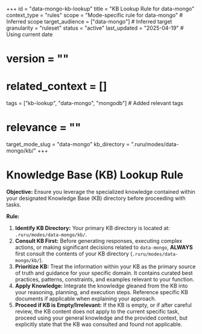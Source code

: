 +++
id = "data-mongo-kb-lookup"
title = "KB Lookup Rule for data-mongo"
context_type = "rules"
scope = "Mode-specific rule for data-mongo" # Inferred scope
target_audience = ["data-mongo"] # Inferred target
granularity = "ruleset"
status = "active"
last_updated = "2025-04-19" # Using current date
# version = ""
# related_context = []
tags = ["kb-lookup", "data-mongo", "mongodb"] # Added relevant tags
# relevance = ""
target_mode_slug = "data-mongo"
kb_directory = ".ruru/modes/data-mongo/kb/"
+++

# Knowledge Base (KB) Lookup Rule

**Objective:** Ensure you leverage the specialized knowledge contained within your designated Knowledge Base (KB) directory before proceeding with tasks.

**Rule:**

1.  **Identify KB Directory:** Your primary KB directory is located at: `.ruru/modes/data-mongo/kb/`.
2.  **Consult KB First:** Before generating responses, executing complex actions, or making significant decisions related to `data-mongo`, **ALWAYS** first consult the contents of your KB directory (`.ruru/modes/data-mongo/kb/`).
3.  **Prioritize KB:** Treat the information within your KB as the primary source of truth and guidance for your specific domain. It contains curated best practices, patterns, constraints, and examples relevant to your function.
4.  **Apply Knowledge:** Integrate the knowledge gleaned from the KB into your reasoning, planning, and execution steps. Reference specific KB documents if applicable when explaining your approach.
5.  **Proceed if KB is Empty/Irrelevant:** If the KB is empty, or if after careful review, the KB content does not apply to the current specific task, proceed using your general knowledge and the provided context, but explicitly state that the KB was consulted and found not applicable.
